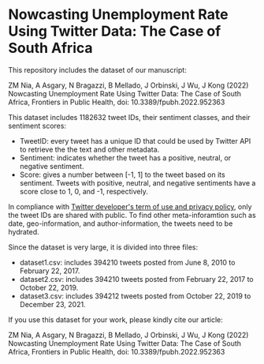 # Nowcasting Unemployment Rate Using Twitter Data: The Case of South Africa

This repository includes the dataset of our manuscript:

ZM Nia, A Asgary, N Bragazzi, B Mellado, J Orbinski, J Wu, J Kong (2022) Nowcasting Unemployment Rate Using Twitter Data: The Case of South Africa, Frontiers in Public Health, doi: 10.3389/fpubh.2022.952363

This dataset includes 1182632 tweet IDs, their sentiment classes, and their sentiment scores: 

- TweetID: every tweet has a unique ID that could be used by Twitter API to retrieve the the text and other metadata.
- Sentiment: indicates whether the tweet has a positive, neutral, or negative sentiment.
- Score: gives a number between [-1, 1] to the tweet based on its sentiment. Tweets with positive, neutral, and negative sentiments have a score close to 1, 0, and -1, respectively.

In compliance with [Twitter developer's term of use and privacy policy](https://developer.twitter.com/en/developer-terms/agreement-and-policy), only the tweet IDs are shared with public. To find other meta-inforamtion such as date, geo-information, and author-information, the tweets need to be hydrated.

Since the dataset is very large, it is divided into three files:

- dataset1.csv: includes 394210 tweets posted from June 8, 2010 to February 22, 2017.
- dataset2.csv: includes 394210 tweets posted from February 22, 2017 to October 22, 2019.
- dataset3.csv: includes 394212 tweets posted from October 22, 2019 to December 23, 2021.

If you use this dataset for your work, please kindly cite our article:

ZM Nia, A Asgary, N Bragazzi, B Mellado, J Orbinski, J Wu, J Kong (2022) Nowcasting Unemployment Rate Using Twitter Data: The Case of South Africa, Frontiers in Public Health, doi: 10.3389/fpubh.2022.952363
